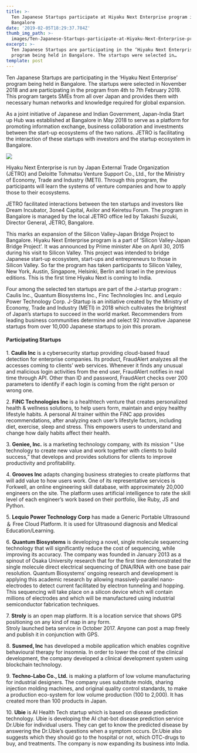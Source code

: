 ```yaml
---
title: >-
  Ten Japanese Startups participate at Hiyaku Next Enterprise program in
  Bangalore
date: '2019-02-05T18:29:37.784Z'
thumb_img_path: >-
  images/Ten-Japanese-Startups-participate-at-Hiyaku-Next-Enterprise-program-in-Bangalore/1*yP7QSUBOYtUAix4lncoAJg.jpeg
excerpt: >-
  Ten Japanese Startups are participating in the ‘Hiyaku Next Enterprise’
  program being held in Bangalore. The startups were selected in…
template: post
---
```

Ten Japanese Startups are participating in the ‘Hiyaku Next Enterprise’ program being held in Bangalore. The startups were selected in November 2018 and are participating in the program from 4th to 7th February 2019. This program targets SMEs from all over Japan and provides them with necessary human networks and knowledge required for global expansion.

As a joint initiative of Japanese and Indian Government, Japan-India Start up Hub was established at Bangalore in May 2018 to serve as a platform for promoting information exchange, business collaboration and investments between the start-up ecosystems of the two nations. JETRO is facilitating the interaction of these startups with investors and the startup ecosystem in Bangalore.

![](/images/Ten-Japanese-Startups-participate-at-Hiyaku-Next-Enterprise-program-in-Bangalore/1*yP7QSUBOYtUAix4lncoAJg.jpeg)

Hiyaku Next Enterprise is run by Japan External Trade Organization (JETRO) and Deloitte Tohmatsu Venture Support Co., Ltd., for the Ministry of Economy, Trade and Industry (METI). Through this program, the participants will learn the systems of venture companies and how to apply those to their ecosystems.

JETRO facilitated interactions between the ten startups and investors like Dream Incubator, 3one4 Capital, Axilor and Keiretsu Forum. The program in Bangalore is managed by the local JETRO office led by Takashi Suzuki, Director General, JETRO, Bangalore.

This marks an expansion of the Silicon Valley-Japan Bridge Project to Bangalore. Hiyaku Next Enterprise program is a part of ‘Silicon Valley-Japan Bridge Project’. It was announced by Prime minister Abe on April 30, 2015 during his visit to Silicon Valley. This project was intended to bridge Japanese start-up ecosystem, start-ups and entrepreneurs to those in Silicon Valley. So far the program has taken participants to Silicon Valley, New York, Austin, Singapore, Helsinki, Berlin and Israel in the previous editions. This is the first time Hiyaku Next is coming to India.

Four among the selected ten startups are part of the J-startup program : Caulis Inc., Quantum Biosystems Inc., Finc Technologies Inc. and Lequio Power Technology Corp. J-Startup is an initiative created by the Ministry of Economy, Trade and Industry (METI) in 2018 which cultivates the brightest of Japan’s startups to succeed in the world market. Recommenders from leading business communities determine and select 92 innovative Japanese startups from over 10,000 Japanese startups to join this proram.

#### Participating Startups

1\. **Caulis Inc** is a cybersecurity startup providing cloud-based fraud detection for enterprise companies. Its product, FraudAlert analyzes all the accesses coming to clients’ web services. Whenever it finds any unusual and malicious login activities from the end user, FraudAlert notifies in real time through API. Other than ID and password, FraudAlert checks over 200 parameters to identify if each login is coming from the right person or wrong one.

2\. **FiNC Technologies Inc** is a healthtech venture that creates personalized health & wellness solutions, to help users form, maintain and enjoy healthy lifestyle habits. A personal AI trainer within the FiNC app provides recommendations, after analyzing each user’s lifestyle factors, including diet, exercise, sleep and stress. This empowers users to understand and change how daily habits affect their health.

3\. **Geniee, Inc.** is a marketing technology company, with its mission “ Use technology to create new value and work together with clients to build success,” that develops and provides solutions for clients to improve productivity and profitability.

4\. **Grooves Inc** adapts changing business strategies to create platforms that will add value to how users work. One of its representative services is Forkwell, an online engineering skill database, with approximately 20,000 engineers on the site. The platform uses artificial intelligence to rate the skill level of each engineer’s work based on their portfolio, like Ruby, JS and Python.

5\. **Lequio Power Technology Corp** has made a Generic Portable Ultrasound ＆ Free Cloud Platform. It is used for Ultrasound diagnosis and Medical Education/Learning.

6\. **Quantum Biosystems** is developing a novel, single molecule sequencing technology that will significantly reduce the cost of sequencing, while improving its accuracy. The company was founded in January 2013 as a spinout of Osaka University research that for the first time demonstrated the single molecule direct electrical sequencing of DNA/RNA with one base pair resolution. Quantum Biosystems’ ongoing research and development is applying this academic research by allowing massively-parallel nano-electrodes to detect current facilitated by electron tunneling and hopping. This sequencing will take place on a silicon device which will contain millions of electrodes and which will be manufactured using industrial semiconductor fabrication techniques.

7\. **Stroly** is an open map platform. It is a location service that shows GPS positioning on any kind of map in any form.   
Stroly launched beta service in October 2017. Anyone can post a map freely and publish it in conjunction with GPS.

8\. **Susmed, Inc** has developed a mobile application which enables cognitive behavioural therapy for insomnia. In order to lower the cost of the clinical development, the company developed a clinical development system using blockchain technology.

9\. **Techno-Labo Co., Ltd.** is making a platform of low volume manufacturing for industrial designers. The company uses substitute molds, sharing injection molding machines, and original quality control standards, to make a production eco-system for low volume production (100 to 2,000). It has created more than 100 products in Japan.

10\. **Ubie** is AI Health Tech startup which is based on disease prediction technology. Ubie is developing the AI chat-bot disease prediction service Dr.Ubie for individual users. They can get to know the predicted disease by answering the Dr.Ubie’s questions when a symptom occurs. Dr.Ubie also suggests which they should go to the hospital or not, which OTC-drugs to buy, and treatments. The company is now expanding its business into India.
